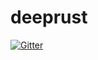 # deeprust

[![Gitter](https://badges.gitter.im/dvigneshwer/deeprust.svg)](https://gitter.im/dvigneshwer/deeprust?utm_source=badge&utm_medium=badge&utm_campaign=pr-badge&utm_content=badge)